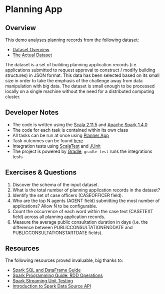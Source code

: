 # Planning App

## Overview
 
This demo analyses planning records from the following dataset:  
* [Dataset Overview](http://data.gov.uk/dataset/planning-applications-northumberland)
* [The Actual Dataset](http://opendata.northumberland.gov.uk/static/datasets/planning-applications-weekly-list/planning-applications-weekly-list.json)

The dataset is a set of building planning application records 
(i.e. applications submitted to request approval to construct / modify building structures) in JSON format. 
This data has been selected based on its small size in order to take the emphasis of the challenge away from 
data manipulation with big data. The dataset is small enough to be processed locally on a single machine 
without the need for a distributed computing cluster.

## Developer Notes
* The code is written using the [Scala 2.11.5](http://www.scala-lang.org/news/2.11.5) and [Apache Spark 1.4.0](http://spark.apache.org/releases/spark-release-1-4-0.html) 
* The code for each task is contained within its own class
* All tasks can be run at once using [Planner App](https://github.com/zezutom/spark-showcase/blob/master/src/main/scala/org/zezutom/planner/PlannerApp.scala)
* Task outcomes can be found [here](https://github.com/zezutom/spark-showcase/tree/master/src/main/resources/outcome)
* Integration tests using [ScalaTest](http://scalatest.org) and [JUnit](http://junit.org)
* The project is powered by [Gradle](http://gradle.org), `gradle test` runs the integrations tests
 
## Exercises & Questions
1. Discover the schema of the input dataset.
2. What is the total number of planning application records in the dataset?
3. Identify the set of case officers (CASEOFFICER field).
4. Who are the top N agents (AGENT field) submitting the most number of applications? Allow N to be configurable.
5. Count the occurrence of each word within the case text (CASETEXT field) across all planning application records.
6. Measure the average public consultation duration in days (i.e. the difference between PUBLICCONSULTATIONENDDATE and PUBLICCONSULTATIONSTARTDATE fields).

## Resources
The following resources proved invaluable, big thanks to:
* [Spark SQL and DataFrame Guide](http://spark.apache.org/docs/latest/sql-programming-guide.html)
* [Spark Programming Guide: RDD Operations](http://spark.apache.org/docs/latest/programming-guide.html#rdd-operations)
* [Spark Streaming Unit Testing](http://mkuthan.github.io/blog/2015/03/01/spark-unit-testing)
* [Introduction to Spark Data Source API](http://blog.madhukaraphatak.com/introduction-to-spark-data-source-api-part-1)
